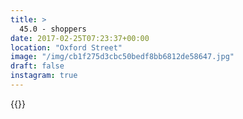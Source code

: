 ```yaml
---
title: >
  45.0 - shoppers
date: 2017-02-25T07:23:37+00:00
location: "Oxford Street"
image: "/img/cb1f275d3cbc50bedf8bb6812de58647.jpg"
draft: false
instagram: true
---
```


{{<photo src="/img/cb1f275d3cbc50bedf8bb6812de58647.jpg">}}
